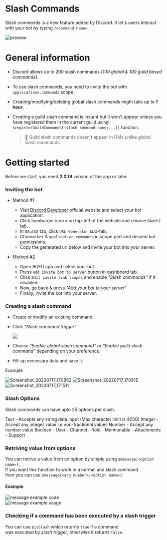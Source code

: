 # Slash Commands
Slash commands is a new feature added by Discord.
It let's users interact with your bot by typing `/<command name>`.

![preview](https://i.imgur.com/kLNyEby.jpg) 

# General information
- Discord allows up to 200 slash commands _(100 global & 100 guild based commands)_.
- To use slash commands, you need to invite the bot with `applications.commands` scope.
- Creating/modifying/deleting global slash commands might take up to **1 hour**.
- Creating a guild slash command is instant but it won't appear unless you have registered them in the current guild using `$registerGuildCommands[(slash command name;...)]` function.


    > 📝 Guild slash commands doesn't appear in DMs unlike global slash commands.
# Getting started
Before we start, you need **2.0.18** version of the app or later.

### Inviting the bot
- Method #1
   - Visit [Discord Developer](https://discord.com/developers/applications) official website and select your bot application.
   - Click hamburger icon `≡` on top-left of the website and choose `OAuth2` tab.
   - In `OAuth2` tab, click `URL Generator` sub-tab.
   - Choose `bot` & `application.commands` in scope part and desired bot permissions.
   - Copy the generated url below and invite your bot into your server.

- Method #2
   - Open BDFD app and select your bot.
   - Press `Add invite bot to server` button in dashboard tab.
   - Click `Edit invite link scopes` and enable *"Slash commands"* if it disabled.
   - Now, go back & press *"Add your bot to your server"*
   - Finally, invite the bot into your server.

### Creating a slash command
- Create or modify an existing command.
- Click *"Slash command trigger"*.

   ![](https://i.ibb.co/XYRc7Pv/Screenshot-20220717-164715.png)
- Choose *"Enable global slash command"* or *"Enable guild slash command"* depending on your preference.
- Fill-up necessary data and save it.

Example

![Screenshot_20220717_170852](https://user-images.githubusercontent.com/95774950/179396882-832a7158-f3db-46f2-bf38-2f5a3125c201.png)
![Screenshot_20220717_170915](https://user-images.githubusercontent.com/95774950/179396889-d9891b2a-74dd-4454-97b5-75eee1d12db0.png)
![Screenshot_20220717_171511](https://user-images.githubusercontent.com/95774950/179396894-e8b8e0c7-fe73-4f0b-8787-d40f8d3df630.png)


### Slash Options
Slash commands can have upto 25 options per slash.

Text - Accepts any string data input (Max character limit is 4000)
Integer - Accept any integer value i.e non-fractional values
Number - Accept any number value
Boolean - 
User -
Channel -
Role -
Mentionable -
Attachments - Support


### Retriving value from options
You can retrive a value from an option
by simply using `$message[<option name>]`.\
If you want this function to work in a normal and slash command\
then you can use `$message[<arg number>;<option name>]`.
#### Example
![message example code](https://i.imgur.com/TZZGQjU.jpg) \
![message example usage](https://i.imgur.com/vyoslhf.jpg) 


### Checking if a command has been executed by a slash trigger
You can use `$isSlash` which returns `true` if a command\
was executed by *slash trigger*, otherwise it returns `false`.
